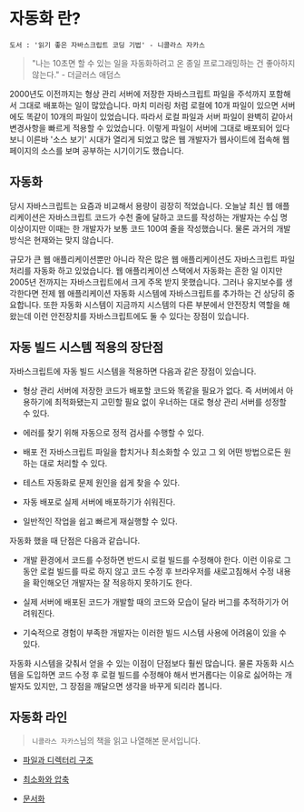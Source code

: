 # 자동화 란?

    도서 : '읽기 좋은 자바스크립트 코딩 기법' - 니콜라스 자카스

> "나는 10초면 할 수 있는 일을 자동화하려고 온 종일 프로그래밍하는 건 좋아하지 않는다." - 더글러스 애덤스

2000년도 이전까지는 형상 관리 서버에 저장한 자바스크립트 파일을 주석까지 포함해서 그대로 배포하는 일이 많았습니다. 마치 미러링 처럼 로컬에 10개 파일이 있으면 서버에도 똑같이 10개의 파일이 있었습니다. 따라서 로컬 파일과 서버 파일이 완벽히 같아서 변경사항을 빠르게 적용할 수 있었습니다. 이렇게 파일이 서버에 그대로 배포되어 있다 보니 이른바 '소스 보기' 시대가 열리게 되었고 많은 웹 개발자가 웹사이트에 접속해 웹 페이지의 소스를 보며 공부하는 시기이기도 했습니다.

## 자동화
당시 자바스크립트는 요즘과 비교해서 용량이 굉장히 적었습니다. 오늘날 최신 웹 애플리케이션은 자바스크립트 코드가 수천 줄에 달하고 코드를 작성하는 개발자는 수십 명 이상이지만 이때는 한 개발자가 보통 코드 100여 줄을 작성했습니다. 물론 과거의 개발 방식은 현재와는 맞지 않습니다.

규모가 큰 웹 애플리케이션뿐만 아니라 작은 많은 웹 애플리케이션도 자바스크립트 파일 처리를 자동화 하고 있었습니다. 웹 애플리케이션 스택에서 자동화는 흔한 일 이지만 2005년 전까지는 자바스크립트에서 크게 주목 받지 못했습니다. 그러나 유지보수를 생각한다면 전제 웹 애플리케이션 자동화 시스템에 자바스크립트를 추가하는 건 상당히 중요합니다. 또한 자동화 시스템이 지금까지 시스템의 다른 부분에서 안전장치 역할을 해왔는데 이런 안전장치를 자바스크립트에도 둘 수 있다는 장점이 있습니다.

## 자동 빌드 시스템 적용의 장단점
자바스크립트에 자동 빌드 시스템을 적용하면 다음과 같은 장점이 있습니다.
- 형상 관리 서버에 저장한 코드가 배포할 코드와 똑같을 필요가 없다. 즉 서버에서 아용하기에 최적화됐는지 고민할 필요 없이 우너하는 대로 형상 관리 서버를 성정할 수 있다.

- 에러를 찾기 위해 자동으로 정적 검사를 수행할 수 있다.

- 배포 전 자바스크립트 파일을 합치거나 최소화할 수 있고 그 외 어떤 방법으로든 원하는 대로 처리할 수 있다.

- 테스트 자동화로 문제 원인을 쉽게 찾을 수 있다.

- 자동 배포로 실제 서버에 배포하기가 쉬워진다.

- 일반적인 작업을 쉽고 빠르게 재실행할 수 있다.

자동화 했을 때 단점은 다음과 같습니다.
- 개발 환경에서 코드를 수정하면 반드시 로컬 빌드를 수정해야 한다. 이런 이유로 그 동안 로컬 빌드를 따로 하지 않고 코드 수정 후 브라우저를 새로고침해서 수정 내용을 확인해오던 개발자는 잘 적응하지 못하기도 한다.

- 실제 서버에 배포된 코드가 개발할 때의 코드와 모습이 달라 버그를 추적하기가 어려워진다.

- 기숙적으로 경험이 부족한 개발자는 이러한 빌드 시스템 사용에 어려움이 있을 수 있다.

자동화 시스템을 갖춰서 얻을 수 있는 이점이 단점보다 훨씬 많습니다. 물론 자동화 시스템을 도입하면 코드 수정 후 로컬 빌드를 수정해야 해서 번거롭다는 이유로 싫어하는 개발자도 있지만, 그 장점을 깨달으면 생각을 바꾸게 되리라 봅니다.

## 자동화 라인
>`니콜라스 자카스`님의 책을 읽고 나열해본 문서입니다.
- [파일과 디렉터리 구조](https://github.com/junu126/JavaScript_All/blob/master/Maintainable-JavaScript/Automation/File-And-Directory-Structure.md)

- [최소화와 압축](https://github.com/junu126/JavaScript_All/blob/master/Maintainable-JavaScript/Automation/Minimize-And-Compression.md)

- [문서화](https://github.com/junu126/JavaScript_All/blob/master/Maintainable-JavaScript/Automation/Documentation.md)